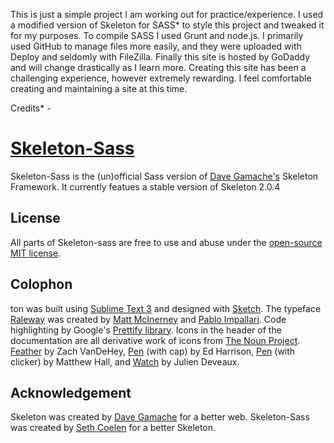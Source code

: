 This is just a simple project I am working out for practice/experience.  I used a modified version of Skeleton for SASS* to style this project and tweaked it for my purposes.
To compile SASS I used Grunt and node.js.
I primarily used GitHub to manage files more easily, and they were uploaded with Deploy and seldomly with FileZilla.
Finally this site is hosted by GoDaddy and will change drastically as I learn more.
Creating this site has been a challenging experience, however extremely rewarding.  I feel comfortable creating and maintaining a site at this time.



Credits* -
# [Skeleton-Sass](http://getskeleton.com)
Skeleton-Sass is the (un)official Sass version of [Dave Gamache's](https://twitter.com/dhg) Skeleton Framework. It currently featues a stable version of Skeleton 2.0.4

## License
All parts of Skeleton-sass are free to use and abuse under the [open-source MIT license](http://opensource.org/licenses/mit-license.php).

## Colophon
ton was built using [Sublime Text 3](http://www.sublimetext.com/3) and designed with [Sketch](http://bohemiancoding.com/sketch). The typeface [Raleway](http://www.google.com/fonts/specimen/Raleway) was created by [Matt McInerney](http://matt.cc/) and [Pablo Impallari](http://www.impallari.com/). Code highlighting by Google's [Prettify library](https://code.google.com/p/google-code-prettify/). Icons in the header of the documentation are all derivative work of icons from [The Noun Project](thenounproject.com). [Feather](http://thenounproject.com/term/feather/22073) by Zach VanDeHey, [Pen](http://thenounproject.com/term/pen/21163) (with cap) by Ed Harrison, [Pen](http://thenounproject.com/term/pen/32847) (with clicker) by Matthew Hall, and [Watch](http://thenounproject.com/term/watch/48015) by Julien Deveaux.

## Acknowledgement
Skeleton was created by [Dave Gamache](https://twitter.com/dhg) for a better web.
Skeleton-Sass was created by [Seth Coelen](http://sethcoelen.com) for a better Skeleton.